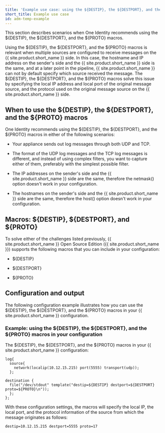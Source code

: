 ```yaml
---
title: 'Example use case: using the ${DESTIP}, the ${DESTPORT}, and the ${PROTO} macros'
short_title: Example use case
id: adm-temp-example
---
```


This section describes scenarios when One Identity recommends using the
${DESTIP}, the ${DESTPORT}, and the ${PROTO} macros.

Using the ${DESTIP}, the ${DESTPORT}, and the ${PROTO} macros is relevant
when multiple sources are configured to receive messages on the
{{ site.product.short_name }} side. In this case, the hostname and IP address on the
sender\'s side and the {{ site.product.short_name }} side is the same, and at a later
point in the pipeline, {{ site.product.short_name }} can not by default specify which
source received the message. The ${DESTIP}, the ${DESTPORT}, and the
${PROTO} macros solve this issue by specifying the local IP address and
local port of the original message source, and the protocol used on the
original message source on the {{ site.product.short_name }} side.

## When to use the ${DESTIP}, the ${DESTPORT}, and the ${PROTO} macros

One Identity recommends using the ${DESTIP}, the ${DESTPORT}, and the
${PROTO} macros in either of the following scenarios:

- Your appliance sends out log messages through both UDP and TCP.

- The format of the UDP log messages and the TCP log messages is
    different, and instead of using complex filters, you want to capture
    either of them, preferably with the simplest possible filter.

- The IP addresses on the sender\'s side and the {{ site.product.short_name }} side
    are the same, therefore the netmask() option doesn\'t work in your
    configuration.

- The hostnames on the sender\'s side and the {{ site.product.short_name }} side are
    the same, therefore the host() option doesn\'t work in your
    configuration.

## Macros: ${DESTIP}, ${DESTPORT}, and ${PROTO}

To solve either of the challenges listed previously, {{ site.product.short_name }} Open
Source Edition ({{ site.product.short_name }}) supports the following macros that you
can include in your configuration:

- ${DESTIP}

- ${DESTPORT}

- ${PROTO}

## Configuration and output

The following configuration example illustrates how you can use the
${DESTIP}, the ${DESTPORT}, and the ${PROTO} macros in your {{ site.product.short_name }}
configuration.

### Example: using the ${DESTIP}, the ${DESTPORT}, and the ${PROTO} macros in your configuration

The ${DESTIP}, the ${DESTPORT}, and the ${PROTO} macros in your {{ site.product.short_name }} configuration:

```config
log{ 
  source{ 
    network(localip(10.12.15.215) port(5555) transport(udp)); 
  };

destination { 
  file("/dev/stdout" template("destip=${DESTIP} destport=${DESTPORT} proto=${PROTO}\n"));
  };
};
```

With these configuration settings, the macros will specify the local IP,
the local port, and the protocol information of the source from which
the message originates as follows:

```config
destip=10.12.15.215 destport=5555 proto=17
```
